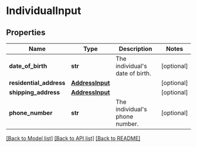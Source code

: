 # IndividualInput

## Properties
Name | Type | Description | Notes
------------ | ------------- | ------------- | -------------
**date_of_birth** | **str** | The individual&#x27;s date of birth. | [optional] 
**residential_address** | [**AddressInput**](AddressInput.md) |  | [optional] 
**shipping_address** | [**AddressInput**](AddressInput.md) |  | [optional] 
**phone_number** | **str** | The individual&#x27;s phone number. | [optional] 

[[Back to Model list]](../README.md#documentation-for-models) [[Back to API list]](../README.md#documentation-for-api-endpoints) [[Back to README]](../README.md)


